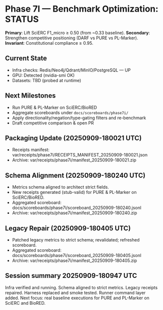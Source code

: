 # Phase 7I — Benchmark Optimization: STATUS

**Primary**: Lift SciERC F1_micro ≥ 0.50 (from ~0.33 baseline).
**Secondary**: Strengthen competitive positioning (DARF vs PURE vs PL-Marker).
**Invariant**: Constitutional compliance ≥ 0.95.

## Current State
- Infra checks: Redis/Neo4j/Qdrant/MinIO/PostgreSQL — UP
- GPU: Detected (nvidia-smi OK)
- Datasets: TBD (probed at runtime)

## Next Milestones
- Run PURE & PL-Marker on SciERC/BioRED
- Aggregate scoreboards under `docs/scoreboards/phase7i/`
- Apply directionality/negation/type-gating filters and re-benchmark
- Draft competitive comparison & open PR

## Packaging Update (20250909-180021 UTC)
- Receipts manifest: var/receipts/phase7i/RECEIPTS_MANIFEST_20250909-180021.json
- Archive: var/receipts/phase7i/manifest_20250909-180021.zip

## Schema Alignment (20250909-180240 UTC)
- Metrics schema aligned to architect strict fields.
- New receipts generated (stub-valid) for PURE & PL-Marker on SciERC/BioRED.
- Aggregated scoreboard: docs/scoreboards/phase7i/scoreboard_20250909-180240.jsonl
- Archive: var/receipts/phase7i/manifest_20250909-180240.zip

## Legacy Repair (20250909-180405 UTC)
- Patched legacy metrics to strict schema; revalidated; refreshed scoreboard.
- Aggregated scoreboard: docs/scoreboards/phase7i/scoreboard_20250909-180405.jsonl
- Archive: var/receipts/phase7i/manifest_20250909-180405.zip

## Session summary 20250909-180947 UTC
Infra verified and running. Schema aligned to strict metrics. Legacy receipts repaired.
Harness replaced and smoke tested. Runner command layer added.
Next focus: real baseline executions for PURE and PL-Marker on SciERC and BioRED.
